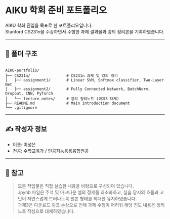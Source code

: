 # AIKU 학회 준비 포트폴리오

AIKU 학회 진입을 목표로 한 포트폴리오입니다.  
Stanford CS231n을 수강하면서 수행한 과제 결과물과 강의 정리본을 기록하였습니다.

---

## 📁 폴더 구조

<pre><code>
AIKU-portfolio/
├── CS231n/                # CS231n 과제 및 강의 정리
│   ├── assignment1/       # Linear SVM, Softmax classifier, Two-Layer Net
│   ├── assignment2/       # Fully Connected Network, BatchNorm, Dropout, CNN, PyTorch
│   └── lecture_notes/     # 강의 정리노트 (과제3 대체)
├── README.md              # Main introduction document
└── .gitignore
</code></pre>

---

## ✍️ 작성자 정보

- 이름: 이성은
- 전공: 수학교육과 / 인공지능응용융합전공

---

## 📝 참고

> 모든 작업물은 직접 실습한 내용을 바탕으로 구성되어 있습니다.  
> .ipynb 파일은 주석 및 마크다운 셀의 정제를 최소화하고, 실습 당시의 흐름과 고민이 자연스럽게 드러나도록 원본 형태를 최대한 유지하였습니다.  
> 과제3은 다운로드 링크 손상으로 인해 과제 수행이 어려워 해당 진도 내용은 정리노트 작성으로 대체하였습니다.